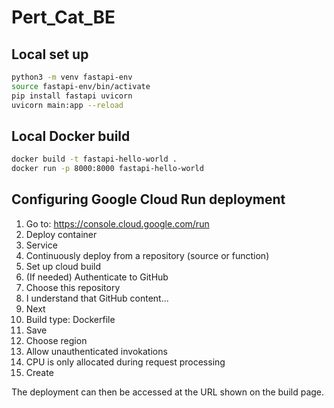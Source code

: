 # Pert_Cat_BE

## Local set up
```bash
python3 -m venv fastapi-env
source fastapi-env/bin/activate
pip install fastapi uvicorn
uvicorn main:app --reload
```

## Local Docker build
```bash
docker build -t fastapi-hello-world .
docker run -p 8000:8000 fastapi-hello-world
```

## Configuring Google Cloud Run deployment
1. Go to: https://console.cloud.google.com/run
1. Deploy container
1. Service
1. Continuously deploy from a repository (source or function)
1. Set up cloud build
1. (If needed) Authenticate to GitHub
1. Choose this repository
1. I understand that GitHub content...
1. Next
1. Build type: Dockerfile
1. Save
1. Choose region
1. Allow unauthenticated invokations
1. CPU is only allocated during request processing
1. Create

The deployment can then be accessed at the URL shown on the build page.
